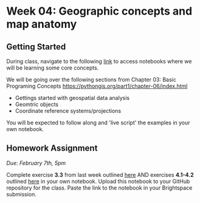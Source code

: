 # Week 04: Geographic concepts and map anatomy
## Getting Started
During class, navigate to the following [link](http://geospatial-data-analytics.briannapagan.com/hub/user-redirect/git-pull?repo=https%3A%2F%2Fgithub.com%2Fbriannapagan%2Fgeospatial-data-analytics-spring-2023&branch=main&urlpath=lab%2Ftree%2Fgeospatial-data-analytics-spring-2023%2Fweek-04) to access notebooks where we will be learning some core concepts.

We will be going over the following sections from Chapter 03: Basic Programing Concepts https://pythongis.org/part1/chapter-06/index.html 

- Gettings started with geospatial data analysis
- Geomtric objects
- Coordinate reference systems/projections

You will be expected to follow along and 'live script' the examples in your own notebook. 

## Homework Assignment
*Due: February 7th, 5pm*

Complete exercise **3.3** from last week outlined [here](https://github.com/briannapagan/geospatial-data-analytics-spring-2023/blob/main/week-02/week-03-homework-exercises.ipynb) AND exercises **4.1-4.2** outlined [here](https://github.com/briannapagan/geospatial-data-analytics-spring-2023/blob/main/week-03/week-04-homework-exercises.ipynb) in your own notebook. Upload this notebook to your GitHub repository for the class. Paste the link to the notebook in your Brightspace submission. 
